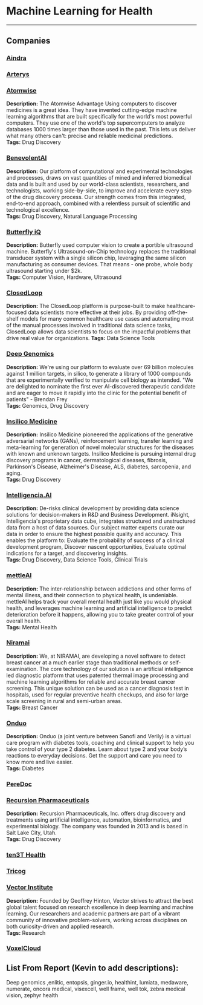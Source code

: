 # Machine Learning for Health

---

## Companies 
### [Aindra](https://www.aindra.in/) ###

### [Arterys](https://www.arterys.com/) ###

### [Atomwise](https://www.atomwise.com/) ###
**Description:** The Atomwise Advantage Using computers to discover medicines is a great idea. They have invented cutting-edge machine learning algorithms that are built specifically for the world's most powerful computers. They use one of the world's top supercomputers to analyze databases 1000 times larger than those used in the past. This lets us deliver what many others can't: precise and reliable medicinal predictions.  
**Tags:** Drug Discovery

### [BenevolentAI](https://benevolent.ai/) ###
**Description:** Our platform of computational and experimental technologies and processes, draws on vast quantities of mined and inferred biomedical data and is built and used by our world-class scientists, researchers, and technologists, working side-by-side, to improve and accelerate every step of the drug discovery process. Our strength comes from this integrated, end-to-end approach, combined with a relentless pursuit of scientific and technological excellence.  
**Tags:** Drug Discovery, Natural Language Processing 

### [Butterfly iQ](https://www.butterflynetwork.com/) ###
**Description:** Butterfly used computer vision to create a portible ultrasound machine. Butterfly's Ultrasound-on-Chip technology replaces the traditional transducer system with a single silicon chip, leveraging the same silicon manufacturing as consumer devices. That means - one probe, whole body ultrasound starting under $2k.  
**Tags:** Computer Vision, Hardware, Ultrasound

### [ClosedLoop](https://closedloop.ai/) 
**Description:** The ClosedLoop platform is purpose-built to make healthcare-focused data scientists more effective at their jobs. By providing off-the-shelf models for many common healthcare use cases and automating most of the manual processes involved in traditional data science tasks, ClosedLoop allows data scientists to focus on the impactful problems that drive real value for organizations.
**Tags:** Data Science Tools

### [Deep Genomics](https://www.deepgenomics.com/) ###
**Description:** We're using our platform to evaluate over 69 billion molecules against 1 million targets, in silico, to generate a library of 1000 compounds that are experimentally verified to manipulate cell biology as intended. "We are delighted to nominate the first ever AI-discovered therapeutic candidate and are eager to move it rapidly into the clinic for the potential benefit of patients" - Brendan Frey   
**Tags:** Genomics, Drug Discovery

### [Insilico Medicine](https://insilico.com/) ###
**Description:** Insilico Medicine pioneered the applications of the generative adversarial networks (GANs), reinforcement learning, transfer learning and meta-learning for generation of novel molecular structures for the diseases with known and unknown targets. Insilico Medicine is pursuing internal drug discovery programs in cancer, dermatological diseases, fibrosis, Parkinson's Disease, Alzheimer's Disease, ALS, diabetes, sarcopenia, and aging.      
**Tags:** Drug Discovery

### [Intelligencia.AI](http://intelligencia.ai/)
**Description:** De-risks clinical development by providing data science solutions for decision-makers in R&D and Business Development. iNsight, Intelligencia's proprietary data cube, integrates structured and unstructured data from a host of data sources. Our subject matter experts curate our data in order to ensure the highest possible quality and accuracy. This enables the platform to: Evaluate the probability of success of a clinical development program, Discover nascent opportunities, Evaluate optimal indications for a target, and discovering insights.  
**Tags:** Drug Discovery, Data Science Tools, Clinical Trials


### [mettleAI](https://mettleai.com/)
**Description:** The inter-relationship between addictions and other forms of mental illness, and their connection to physical health, is undeniable. mettleAI helps track your overall mental health just like you would physical health, and leverages machine learning and artificial intelligence to predict deterioration before it happens, allowing you to take greater control of your overall health.          
**Tags:** Mental Health


### [Niramai](https://www.niramai.com/)
**Description:** We, at NIRAMAI, are developing a novel software to detect breast cancer at a much earlier stage than traditional methods or self-examination. The core technology of our solution is an artificial intelligence led diagnostic platform that uses patented thermal image processing and machine learning algorithms for reliable and accurate breast cancer screening.  This unique solution can be used as a cancer diagnosis test in hospitals, used for regular preventive health checkups, and also for large scale screening in rural and semi-urban areas.        
**Tags:** Breast Cancer

### [Onduo](https://onduo.com/)
**Description:** Onduo (a joint venture between Sanofi and Verily) is a virtual care program with diabetes tools, coaching and clinical support to help you take control of your type 2 diabetes. Learn about type 2 and your body’s reactions to everyday decisions. Get the support and care you need to know more and live easier.        
**Tags:** Diabetes

### [PereDoc](http://www.peredoc.com) ###

### [Recursion Pharmaceuticals](https://www.recursionpharma.com/) ###
**Description:** Recursion Pharmaceuticals, Inc. offers drug discovery and treatments using artificial intelligence, automation, bioinformatics, and experimental biology. The company was founded in 2013 and is based in Salt Lake City, Utah.   
**Tags:** Drug Discovery

### [ten3T Health](https://ten3thealth.com/) ###

### [Tricog](https://www.tricog.com/) ###

### [Vector Institute](https://vectorinstitute.ai/) ###
**Description:** Founded by Geoffrey Hinton, Vector strives to attract the best global talent focused on research excellence in deep learning and machine learning. Our researchers and academic partners are part of a vibrant community of innovative problem-solvers, working across disciplines on both curiosity-driven and applied research.   
**Tags:** Research

### [VoxelCloud](http://www.voxelcloud.io) ###

## List From Report (Kevin to add descriptions):
Deep genomics ,enlitic, entopsis, ginger.io, healthint, lumiata, medaware, numerate, oncora medical, visexcell, well frame, well tok, zebra medical vision, zephyr health
